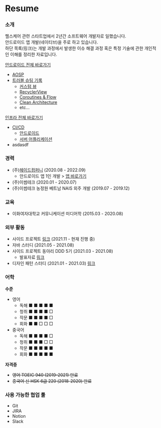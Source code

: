 # Resume

### 소개
헬스케어 관련 스타트업에서 2년간 소프트웨어 개발자로 일했습니다.</br>
안드로이드 앱 개발(네이티브)을 주로 하고 있습니다.</br>
하단 목록(링크)는 개발 과정에서 발생한 이슈 해결 과정 혹은 특정 기술에 관한 개인적인 이해를 정리한 자료입니다.

[안드로이드 전체 바로가기](/android/)
- [AOSP]()
- [트러블 슈팅 기록](/android/android-native-issues.md)
  - [커스텀 뷰](/android/android-native-issues.md)
  - [RecyclerView]()
  - [Coroutines & Flow]()
  - [Clean Architecture]()
  - etc...

[인프라 전체 바로가기](/infra/)
  - [CI/CD](/infra/ci_cd/)
    - [안드로이드](/infra/ci_cd/android-ci-cd.md)
    - [서버 어플리케이션](/infra/ci_cd/server-app-ci-cd.md)
  - asdasdf

### 경력
- (주)[헤이드컴퍼니](https://www.hayd.app/) (2020.08 - 2022.09)
  - 안드로이드 앱 1인 개발 > [앱 바로가기](https://play.google.com/store/apps/details?id=app.hayd.android)
- (주)이썸테크 (2020.01 - 2020.07)
- (주)이썸테크 농정원 베트남 NAIS 외주 개발 (2019.07 - 2019.12)
  
### 교육
- 이화여자대학교 커뮤니케이션 미디어학 (2015.03 - 2020.08)

### 외부 활동
- 사이드 프로젝트 [링크](https://github.com/jjjlyn/moc-android) (2021.11 - 현재 진행 중)
- 자바 스터디 (2021.05 - 2021.08)
- 사이드 프로젝트 동아리 DDD 5기 (2021.03 - 2021.08)
  - 발표자료 [링크](https://github.com/jjjlyn/DDD-5-Android-Session)
- 디자인 패턴 스터디 (2021.01 - 2021.03) [링크](https://github.com/CS-Study-Team)

### 어학
**수준**
- 영어
  - 독해 ■ ■ ■ ■ ■
  - 청취 ■ ■ ■ ■ □
  - 작문 ■ ■ ■ ■ □
  - 회화 ■ ■ □ □ □
- 중국어
  - 독해 ■ ■ ■ ■ □
  - 청취 ■ ■ ■ □ □
  - 작문 ■ ■ ■ ■ ■
  - 회화 ■ ■ ■ ■ ■

**자격증**

- ~~영어 TOEIC 940 (2019-2021) 만료~~
- ~~중국어 신 HSK 6급 220 (2018-2020) 만료~~

### 사용 가능한 협업 툴
- Git
- JIRA
- Notion
- Slack